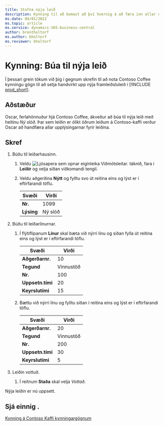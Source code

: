 ```yaml
---
title: Stofna nýja leið
description: Kynning til að komast að því hvernig á að færa inn allar upplýsingarnar fyrir nýja leið handvirkt í Business Central.
ms.date: 04/01/2022
ms.topic: article
ms.service: dynamics-365-business-central
author: brentholtorf
ms.author: bholtorf
ms.reviewer: bholtorf
---
```

# Kynning: Búa til nýja leið

Í þessari grein tökum við þig í gegnum skrefin til að nota Contoso Coffee kynningu gögn til að setja handvirkt upp nýja framleiðsluleið í [!INCLUDE [prod_short](../../includes/prod_short.md)].  

## Aðstæður

Oscar, ferlahönnuður hjá Contoso Coffee, ákveður að búa til nýja leið með heitinu *Ný slóð*. Þar sem leiðin er ólíkt öðrum leiðum á Contoso-kaffi verður Oscar að handfæra allar upplýsingarnar fyrir leiðina.  

## Skref

1. Búðu til leiðarhausinn.  

    1. Veldu ![Ljósapera sem opnar eiginleika Viðmótsleitar.](../../media/ui-search/search_small.png "Segðu mér hvað þú vilt gera") táknið, fara í **Leiðir** og velja síðan viðkomandi tengil.  

    2. Veldu aðgerðina **Nýtt** og fylltu svo út reitina eins og lýst er í eftirfarandi töflu.  

        |Svæði  |Virði  |
        |---------|---------|
        |**Nr.** |1099|
        |**Lýsing** |Ný slóð|
2. Búðu til leiðarlínurnar.

    1. Í flýtiflipanum **Línur** skal bæta við nýrri línu og síðan fylla út reitina eins og lýst er í eftirfarandi töflu.  

        |Svæði  |Virði  |
        |---------|---------|
        |**Aðgerðarnr.** |10|
        |**Tegund** |Vinnustöð|
        |**Nr.** |100|
        |**Uppsetn.tími** |20|
        |**Keyrslutími** |15|

    2. Bættu við nýrri línu og fylltu síðan í reitina eins og lýst er í eftirfarandi töflu.  

        |Svæði  |Virði  |
        |---------|---------|
        |**Aðgerðarnr.** |20|
        |**Tegund** |Vinnustöð|
        |**Nr.** |200|
        |**Uppsetn.tími** |30|
        |**Keyrslutími** |5|
3. Leiðin vottuð.

    1. Í reitnum **Staða** skal velja *Vottað*.  

Nýja leiðin er nú uppsett.  

## Sjá einnig .

[Kynning á Contoso Kaffi kynningargögnum](../contoso-coffee-intro.md)  
